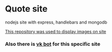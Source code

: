 # Quote site

nodejs site with express, handlebars and mongodb


[This repository was used to display images on site](https://github.com/taras-d/images-grid)


### Also there is [vk bot](https://github.com/RedMaun/quote-bot) for this specific site
